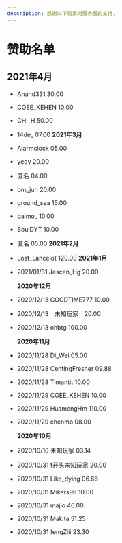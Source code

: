 ```yaml
---
description: 感谢以下玩家对服务器的支持.
---
```


# 赞助名单
## 2021年4月
* Ahand331 30.00
* COEE_KEHEN 10.00
* CHI_H 50.00
* 14de_ 07.00
**2021年3月**  
* Alarmclock 05.00
* yeqy 20.00
* 匿名 04.00
* bm_jun 20.00
* ground_sea 15.00
* baimo_ 10.00
* SoulDYT 10.00
* 匿名 05.00
**2021年2月**  
* Lost_Lancelot 120.00
**2021年1月**  
* 2021/01/31 Jescen_Hg 20.00

  **2020年12月**

* 2020/12/13 GOODTIME777 10.00
* 2020/12/13　未知玩家　20.00 
* 2020/12/13 ohbtg 100.00

  **2020年11月**

* 2020/11/28 Di\_Wei 05.00
* 2020/11/28 CentingFresher 09.88
* 2020/11/28 Timantit 10.00
* 2020/11/29 COEE\_KEHEN 10.00
* 2020/11/29 HuamengHm 110.00
* 2020/11/29 chenmo 08.00

  **2020年10月**

* 2020/10/16 未知玩家 03.14
* 2020/10/31 f开头未知玩家 20.00
* 2020/10/31 Like\_dying 06.66
* 2020/10/31 Mikers96 10.00
* 2020/10/31 majio 40.00
* 2020/10/31 Makita 51.25
* 2020/10/31 fengZiii 23.30

